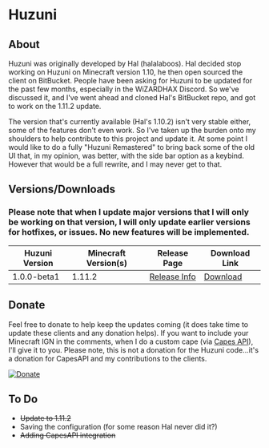 # Huzuni
## About
Huzuni was originally developed by Hal (halalaboos). Hal decided stop working on Huzuni on Minecraft version 1.10, he then open sourced the client on BitBucket. People have been asking for Huzuni to be updated for the past few months, especially in the WiZARDHAX Discord. So we've discussed it, and I've went ahead and cloned Hal's BitBucket repo, and got to work on the 1.11.2 update. 

The version that's currently available (Hal's 1.10.2) isn't very stable either, some of the features don't even work. So I've taken up the burden onto my shoulders to help contribute to this project and update it. At some point I would like to do a fully "Huzuni Remastered" to bring back some of the old UI that, in my opinion, was better, with the side bar option as a keybind. However that would be a full rewrite, and I may never get to that.

## Versions/Downloads
### Please note that when I update major versions that I will only be working on that version, I will only update earlier versions for hotfixes, or issues. No new features will be implemented.
| Huzuni Version | Minecraft Version(s) | Release Page                                                                            | Download Link                    |
|----------------|----------------------|-----------------------------------------------------------------------------------------|----------------------------------|
| 1.0.0-beta1    | 1.11.2               | [Release Info](https://github.com/MatthewSH/minecraft-Huzuni/releases/tag/v1.0.0-beta1) | [Download](http://adf.ly/1jemlh) |

## Donate
Feel free to donate to help keep the updates coming (it does take time to update these clients and any donation helps). If you want to include your Minecraft IGN in the comments, when I do a custom cape (via [Capes API](http://capesapi.com)), I'll give it to you. Please note, this is not a donation for the Huzuni code...it's a donation for CapesAPI and my contributions to the clients.

[![Donate](http://i.imgur.com/CaOID2S.png)](https://ko-fi.com/A384KSB)

## To Do
- ~~Update to 1.11.2~~
- Saving the configuration (for some reason Hal never did it?)
- ~~Adding CapesAPI integration~~

